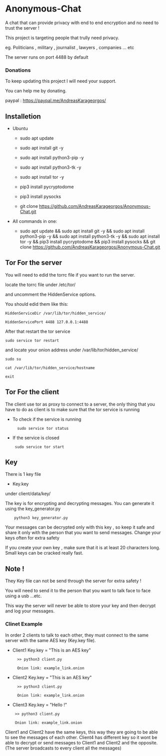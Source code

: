 # Anonymous-Chat
A chat that can provide privacy with end to end encryption and no need to trust the server !

This project is targeting people that trully need privacy.

eg. Politicians , military , journalist , lawyers , companies ... etc

The server runs on port 4488 by default

### Donations
 To keep updating this project I will need your support.

 You can help me by donating.

 paypal : https://paypal.me/AndreasKarageorgos/


## Installetion

* Ubuntu

    * sudo apt update

    * sudo apt install git -y

    * sudo apt install python3-pip -y
    
    * sudo apt install python3-tk -y
    
    * sudo apt install tor -y

    * pip3 install pycryptodome

    * pip3 install pysocks

    * git clone https://github.com/AndreasKarageorgos/Anonymous-Chat.git

* All commands in one:
    
    * sudo apt update &&  sudo apt install git -y && sudo apt install python3-pip -y && sudo apt install python3-tk -y && sudo apt install tor -y && pip3 install pycryptodome && pip3 install pysocks && git clone https://github.com/AndreasKarageorgos/Anonymous-Chat.git


## Tor For the server
You will need to edid the torrc file if you want to run the server.
  
locate the torrc file under /etc/tor/
  
and uncomment the HiddenService options.
  
You should edid them like this:
  
    HiddenServiceDir /var/lib/tor/hidden_service/
    
    HiddenServicePort 4488 127.0.0.1:4488
  
After that restart the tor service
    
    sudo service tor restart
  
and locate your onion address under /var/lib/tor/hidden_service/
    
    sudo su
    
    cat /var/lib/tor/hidden_service/hostname
    
    exit

## Tor For the client
  
The client use tor as proxy to connect to a server, the only thing that you have to do as client is to make sure that the tor service is running
   
* To check if the service is running
    
        sudo service tor status
   
 * If the service is closed
    
        sudo service tor start
 
 ## Key
 There is 1 key file
 
 * Key.key

 under client/data/key/
 
 The key is for encrypting and decrypting messages. You can generate it using the key_generator.py

        python3 key_generator.py

 Your messages can be decrypted only with this key , so keep it safe and share it only with the person that you want to send messages. Change your keys often for extra safety

 If you create your own key , make sure that it is at least 20 characters long. Small keys can be cracked really fast.

## Note !
They Key file can not be send through the server for extra safety !

You will need to send it to the person that you want to talk face to face using a usb ...etc.

This way the server will never be able to store your key and then decrypt and log your messages.

### Clinet Example

In order 2 clients to talk to each other, they must connect to the same server with the same AES key (Key.key file).

* Client1 Key.key = "This is an AES key"

        >> python3 client.py
        
        Onion link: example_link.onion

* Client2 Key.key = "This is an AES key"
        
        >> python3 client.py
        
        Onion link: example_link.onion
 
 * Client3 Key.key = "Hello !"
        
        >> python3 client.py
        
        Onion link: example_link.onion
 

Client1 and Client2 have the same keys, this way they are going to be able to see the messages of each other. 
Client4 has different key so it wont be able to decrypt or send messages to Client1 and Client2 and the opposite. (The server broadcasts to every client all the messages)
